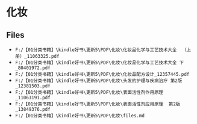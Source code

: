 # 化妆

## Files

- `F:/【01分类书籍】\kindle好书\更新5\PDF\化妆\化妆品化学与工艺技术大全  （上册）_11063325.pdf`
- `F:/【01分类书籍】\kindle好书\更新5\PDF\化妆\化妆品化学与工艺技术大全 下_80401972.pdf`
- `F:/【01分类书籍】\kindle好书\更新5\PDF\化妆\化妆品配方设计_12357445.pdf`
- `F:/【01分类书籍】\kindle好书\更新5\PDF\化妆\头发的护理与疾病治疗 第2版_12381503.pdf`
- `F:/【01分类书籍】\kindle好书\更新5\PDF\化妆\表面活性剂作用原理_11063191.pdf`
- `F:/【01分类书籍】\kindle好书\更新5\PDF\化妆\表面活性剂应用原理  第2版_13849376.pdf`
- `F:/【01分类书籍】\kindle好书\更新5\PDF\化妆\files.md`
